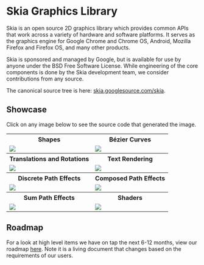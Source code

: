 Skia Graphics Library
=====================

Skia is an open source 2D graphics library which provides common APIs that work
across a variety of hardware and software platforms.  It serves as the graphics
engine for Google Chrome and Chrome OS, Android, Mozilla Firefox and Firefox
OS, and many other products.

Skia is sponsored and managed by Google, but is available for use by anyone
under the BSD Free Software License.  While engineering of the core components
is done by the Skia development team, we consider contributions from any
source.

The canonical source tree is here:
[skia.googlesource.com/skia](https://skia.googlesource.com/skia).

Showcase
--------

Click on any image below to see the source code that generated the image.
<table>
  <tr><th>Shapes</th><th>Bézier Curves</th></tr>
  <tr>
    <td>
      <a href='https://fiddle.skia.org/c/@shapes'><img src='https://fiddle.skia.org/i/@shapes_raster.png'></a>
    </td>
    <td>
      <a href='https://fiddle.skia.org/c/@bezier_curves'><img src='https://fiddle.skia.org/i/@bezier_curves_raster.png'></a>
    </td>
  </tr>

  <tr><th>Translations and Rotations</th><th>Text Rendering</th></tr>
  <tr>
    <td>
      <a href='https://fiddle.skia.org/c/@rotations'><img src='https://fiddle.skia.org/i/@rotations_raster.png'></a>
    </td>
    <td>
      <a href='https://fiddle.skia.org/c/@text_rendering'><img src='https://fiddle.skia.org/i/@text_rendering_raster.png'></a>
    </td>
  </tr>

  <tr><th>Discrete Path Effects</th><th>Composed Path Effects</th></tr>
  <tr>
    <td>
      <a href='https://fiddle.skia.org/c/@discrete_path'><img src='https://fiddle.skia.org/i/@discrete_path_raster.png'></a>
    </td>
    <td>
      <a href='https://fiddle.skia.org/c/@compose_path'><img src='https://fiddle.skia.org/i/@compose_path_raster.png'></a>
    </td>
  </tr>
  <tr><th>Sum Path Effects</th><th>Shaders</th></tr>
  <tr>
    <td>
      <a href='https://fiddle.skia.org/c/@sum_path_effect'><img src='https://fiddle.skia.org/i/@sum_path_effect_raster.png'></a>
    </td>
    <td>
      <a href='https://fiddle.skia.org/c/@shader'><img src='https://fiddle.skia.org/i/@shader_raster.png'></a>
    </td>
  </tr>
</table>

Roadmap
-------
For a look at high level items we have on tap the next 6-12 months, view our
roadmap [here](https://docs.google.com/document/d/1C9w8qpPpdgNGThqmgNnTToLZ5UYK4TsUGl5X3B_q6oM/edit?usp=sharing).
Note it is a living document that changes based on the requirements of our users.

